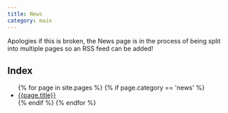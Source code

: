 ```yaml
---
title: News
category: main
---
```


Apologies if this is broken, the News page is in the process of being split into multiple pages so an RSS feed can be added!

## Index

<ul>
{% for page in site.pages %}
{% if page.category == 'news' %}
<li>
<a href="{{page.url}}">{{page.title}}</a>
</li>
{% endif %}
{% endfor %}
</ul>
